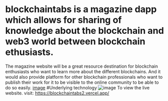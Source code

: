 # blockchaintabs is a magazine dapp which allows for sharing of knowledge about the blockchain and web3 world between blockchain ethusiasts.
The magazine website will be a great resource destination for blockchain enthusiasts who want to learn more about the different blockchains. And it would also provide platform for other blockchain professionals who want to publish their work for it to be visible to the online community to be able to do so easily. 
[image](https://user-images.githubusercontent.com/117511921/217662255-a90a5ad5-7d0b-423b-89f4-77d170255e75.png)
#Underlying technology
![image](https://user-images.githubusercontent.com/117511921/217662302-69d377a4-941b-4c4d-9b74-f6f63a41e115.png)
To view the live website. visit: https://blockchaintabs2.vercel.app/
